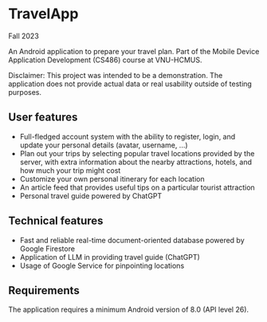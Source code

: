 # TravelApp

Fall 2023

An Android application to prepare your travel plan. Part of the Mobile Device Application Development (CS486) course at VNU-HCMUS.

Disclaimer: This project was intended to be a demonstration. The application does not provide actual data or real usability outside of testing purposes.

## User features

* Full-fledged account system with the ability to register, login, and update your personal details (avatar, username, ...)
* Plan out your trips by selecting popular travel locations provided by the server, with extra information about the nearby attractions, hotels, and how much your trip might cost
* Customize your own personal itinerary for each location
* An article feed that provides useful tips on a particular tourist attraction
* Personal travel guide powered by ChatGPT

## Technical features

* Fast and reliable real-time document-oriented database powered by Google Firestore
* Application of LLM in providing travel guide (ChatGPT)
* Usage of Google Service for pinpointing locations

## Requirements

The application requires a minimum Android version of 8.0 (API level 26).
